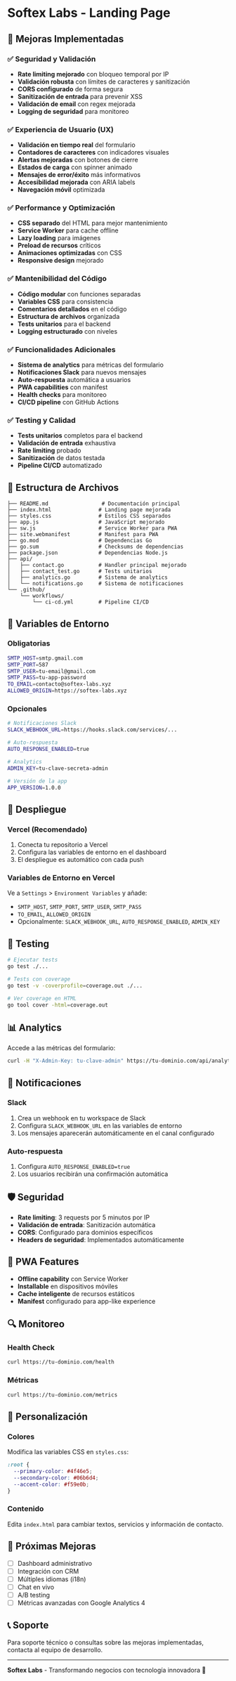 # Softex Labs - Landing Page

## 🚀 Mejoras Implementadas

### ✅ Seguridad y Validación
- **Rate limiting mejorado** con bloqueo temporal por IP
- **Validación robusta** con límites de caracteres y sanitización
- **CORS configurado** de forma segura
- **Sanitización de entrada** para prevenir XSS
- **Validación de email** con regex mejorada
- **Logging de seguridad** para monitoreo

### ✅ Experiencia de Usuario (UX)
- **Validación en tiempo real** del formulario
- **Contadores de caracteres** con indicadores visuales
- **Alertas mejoradas** con botones de cierre
- **Estados de carga** con spinner animado
- **Mensajes de error/éxito** más informativos
- **Accesibilidad mejorada** con ARIA labels
- **Navegación móvil** optimizada

### ✅ Performance y Optimización
- **CSS separado** del HTML para mejor mantenimiento
- **Service Worker** para cache offline
- **Lazy loading** para imágenes
- **Preload de recursos** críticos
- **Animaciones optimizadas** con CSS
- **Responsive design** mejorado

### ✅ Mantenibilidad del Código
- **Código modular** con funciones separadas
- **Variables CSS** para consistencia
- **Comentarios detallados** en el código
- **Estructura de archivos** organizada
- **Tests unitarios** para el backend
- **Logging estructurado** con niveles

### ✅ Funcionalidades Adicionales
- **Sistema de analytics** para métricas del formulario
- **Notificaciones Slack** para nuevos mensajes
- **Auto-respuesta** automática a usuarios
- **PWA capabilities** con manifest
- **Health checks** para monitoreo
- **CI/CD pipeline** con GitHub Actions

### ✅ Testing y Calidad
- **Tests unitarios** completos para el backend
- **Validación de entrada** exhaustiva
- **Rate limiting** probado
- **Sanitización** de datos testada
- **Pipeline CI/CD** automatizado

## 📁 Estructura de Archivos

```
├── README.md                 # Documentación principal
├── index.html               # Landing page mejorada
├── styles.css               # Estilos CSS separados
├── app.js                   # JavaScript mejorado
├── sw.js                    # Service Worker para PWA
├── site.webmanifest         # Manifest para PWA
├── go.mod                   # Dependencias Go
├── go.sum                   # Checksums de dependencias
├── package.json             # Dependencias Node.js
├── api/
│   ├── contact.go           # Handler principal mejorado
│   ├── contact_test.go      # Tests unitarios
│   ├── analytics.go         # Sistema de analytics
│   └── notifications.go     # Sistema de notificaciones
└── .github/
    └── workflows/
        └── ci-cd.yml        # Pipeline CI/CD
```

## 🔧 Variables de Entorno

### Obligatorias
```bash
SMTP_HOST=smtp.gmail.com
SMTP_PORT=587
SMTP_USER=tu-email@gmail.com
SMTP_PASS=tu-app-password
TO_EMAIL=contacto@softex-labs.xyz
ALLOWED_ORIGIN=https://softex-labs.xyz
```

### Opcionales
```bash
# Notificaciones Slack
SLACK_WEBHOOK_URL=https://hooks.slack.com/services/...

# Auto-respuesta
AUTO_RESPONSE_ENABLED=true

# Analytics
ADMIN_KEY=tu-clave-secreta-admin

# Versión de la app
APP_VERSION=1.0.0
```

## 🚀 Despliegue

### Vercel (Recomendado)
1. Conecta tu repositorio a Vercel
2. Configura las variables de entorno en el dashboard
3. El despliegue es automático con cada push

### Variables de Entorno en Vercel
Ve a `Settings` > `Environment Variables` y añade:
- `SMTP_HOST`, `SMTP_PORT`, `SMTP_USER`, `SMTP_PASS`
- `TO_EMAIL`, `ALLOWED_ORIGIN`
- Opcionalmente: `SLACK_WEBHOOK_URL`, `AUTO_RESPONSE_ENABLED`, `ADMIN_KEY`

## 🧪 Testing

```bash
# Ejecutar tests
go test ./...

# Tests con coverage
go test -v -coverprofile=coverage.out ./...

# Ver coverage en HTML
go tool cover -html=coverage.out
```

## 📊 Analytics

Accede a las métricas del formulario:
```bash
curl -H "X-Admin-Key: tu-clave-admin" https://tu-dominio.com/api/analytics
```

## 🔔 Notificaciones

### Slack
1. Crea un webhook en tu workspace de Slack
2. Configura `SLACK_WEBHOOK_URL` en las variables de entorno
3. Los mensajes aparecerán automáticamente en el canal configurado

### Auto-respuesta
1. Configura `AUTO_RESPONSE_ENABLED=true`
2. Los usuarios recibirán una confirmación automática

## 🛡️ Seguridad

- **Rate limiting**: 3 requests por 5 minutos por IP
- **Validación de entrada**: Sanitización automática
- **CORS**: Configurado para dominios específicos
- **Headers de seguridad**: Implementados automáticamente

## 📱 PWA Features

- **Offline capability** con Service Worker
- **Installable** en dispositivos móviles
- **Cache inteligente** de recursos estáticos
- **Manifest** configurado para app-like experience

## 🔍 Monitoreo

### Health Check
```bash
curl https://tu-dominio.com/health
```

### Métricas
```bash
curl https://tu-dominio.com/metrics
```

## 🎨 Personalización

### Colores
Modifica las variables CSS en `styles.css`:
```css
:root {
  --primary-color: #4f46e5;
  --secondary-color: #06b6d4;
  --accent-color: #f59e0b;
}
```

### Contenido
Edita `index.html` para cambiar textos, servicios y información de contacto.

## 🚀 Próximas Mejoras

- [ ] Dashboard administrativo
- [ ] Integración con CRM
- [ ] Múltiples idiomas (i18n)
- [ ] Chat en vivo
- [ ] A/B testing
- [ ] Métricas avanzadas con Google Analytics 4

## 📞 Soporte

Para soporte técnico o consultas sobre las mejoras implementadas, contacta al equipo de desarrollo.

---

**Softex Labs** - Transformando negocios con tecnología innovadora 🚀